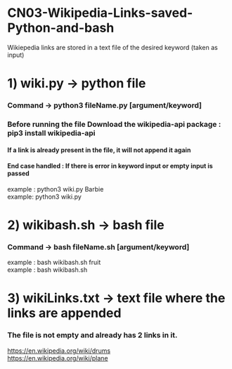 # CN03-Wikipedia-Links-saved-Python-and-bash
Wikiepedia links are stored in a text file of the desired keyword (taken as input)


# 1) wiki.py -> python file 
### Command -> python3 fileName.py [argument/keyword]
### Before running the file Download the wikipedia-api package : pip3 install wikipedia-api
#### If a link is already present in the file, it will not append it again
#### End case handled : If there is error in keyword input or empty input is passed
 example : python3 wiki.py Barbie <br>
 example: python3 wiki.py


# 2) wikibash.sh -> bash file
### Command -> bash fileName.sh [argument/keyword]
 example : bash wikibash.sh fruit <br>
 example : bash wikibash.sh

# 3) wikiLinks.txt -> text file where the links are appended
### The file is not empty and already has 2 links in it.
 https://en.wikipedia.org/wiki/drums <br>
 https://en.wikipedia.org/wiki/plane


